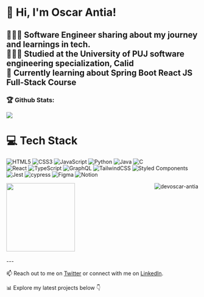 <!-- Level 3: Add custom code -->
# 👋 Hi, I'm Oscar Antia!

👩🏻‍💻 Software Engineer sharing about my journey and learnings in tech.<br/>
👩🏻‍🎓 Studied  at the University of PUJ software engineering specialization, Calid<br/>
💭 Currently learning about Spring Boot React JS Full-Stack Course<br/>
---

### 🏆 Github Stats:

<!-- GitHub stats from https://github.com/devoscar-antia/github-readme-stats -->
![](https://github-readme-stats.vercel.app/api?username=devoscar-antia&theme=radical&hide_border=false&include_all_commits=true&count_private=true)<br/>

# 💻 Tech Stack
<!-- Badges from https://github.com/Ileriayo/markdown-badges -->
![HTML5](https://img.shields.io/badge/html5-%23E34F26.svg?style=for-the-badge&logo=html5&logoColor=white)
![CSS3](https://img.shields.io/badge/css3-%231572B6.svg?style=for-the-badge&logo=css3&logoColor=white)
![JavaScript](https://img.shields.io/badge/javascript-%23323330.svg?style=for-the-badge&logo=javascript&logoColor=%23F7DF1E)
![Python](https://img.shields.io/badge/python-3670A0?style=for-the-badge&logo=python&logoColor=ffdd54)
![Java](https://img.shields.io/badge/java-%23ED8B00.svg?style=for-the-badge&logo=openjdk&logoColor=white)
![C](https://img.shields.io/badge/c-%2300599C.svg?style=for-the-badge&logo=c&logoColor=white)<br/>
![React](https://img.shields.io/badge/react-%2320232a.svg?style=for-the-badge&logo=react&logoColor=%2361DAFB)
![TypeScript](https://img.shields.io/badge/typescript-%23007ACC.svg?style=for-the-badge&logo=typescript&logoColor=white)
![GraphQL](https://img.shields.io/badge/-GraphQL-E10098?style=for-the-badge&logo=graphql&logoColor=white)
![TailwindCSS](https://img.shields.io/badge/tailwindcss-%2338B2AC.svg?style=for-the-badge&logo=tailwind-css&logoColor=white)
![Styled Components](https://img.shields.io/badge/styled--components-DB7093?style=for-the-badge&logo=styled-components&logoColor=white)<br/>
![Jest](https://img.shields.io/badge/-jest-%23C21325?style=for-the-badge&logo=jest&logoColor=white)
![cypress](https://img.shields.io/badge/-cypress-%23E5E5E5?style=for-the-badge&logo=cypress&logoColor=058a5e)
![Figma](https://img.shields.io/badge/figma-%23F24E1E.svg?style=for-the-badge&logo=figma&logoColor=white)
![Notion](https://img.shields.io/badge/Notion-%23000000.svg?style=for-the-badge&logo=notion&logoColor=white)

<img align="right" src="https://github-readme-stats.vercel.app/api/top-langs/?username=devoscar-antia&langs_count=10&theme=tokyonight&layout=compact" alt="devoscar-antia" />

<!--
<img  align="center" src="https://github-readme-stats.vercel.app/api?username=devoscar-antia&show_icons=true&theme=radical" alt="Ashwani's GitHub Stats" /> -->

 <img  align="center"  height="180em" src="https://github-readme-stats-eight-theta.vercel.app/api?username=devoscar-antia&show_icons=true&theme=algolia&include_all_commits=true&count_private=true"/>

<br />
<br />
---

📫 Reach out to me on [Twitter](https://x.com/yooscar13) or connect with me on [LinkedIn](https://www.linkedin.com/in/oscarantia/).

📊 Explore my latest projects below 👇


